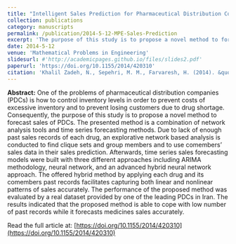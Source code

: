 ```yaml
---
title: "Intelligent Sales Prediction for Pharmaceutical Distribution Companies: A Data Mining Based Approach"
collection: publications
category: manuscripts
permalink: /publication/2014-5-12-MPE-Sales-Prediction
excerpt: 'The purpose of this study is to propose a novel method to forecast sales of Pharmaceutical Distribution Companies. The presented method is a combination of network analysis tools and time series forecasting methods.'
date: 2014-5-12
venue: 'Mathematical Problems in Engineering'
slidesurl: #'http://academicpages.github.io/files/slides2.pdf'
paperurl: 'https://doi.org/10.1155/2014/420310'
citation: 'Khalil Zadeh, N., Sepehri, M. M., Farvaresh, H. (2014). &quot;Intelligent Sales Prediction for Pharmaceutical Distribution Companies: A Data Mining Based Approach&quot; <i>Mathematical Problems in Engineering</i>. 2014, 20310.'
---
```


**Abstract:** One of the problems of pharmaceutical distribution companies (PDCs) is how to control inventory levels in order to prevent costs of excessive inventory and to prevent losing customers due to drug shortage. Consequently, the purpose of this study is to propose a novel method to forecast sales of PDCs. The presented method is a combination of network analysis tools and time series forecasting methods. Due to lack of enough past sales records of each drug, an explorative network based analysis is conducted to find clique sets and group members and to use comembers’ sales data in their sales prediction. Afterwards, time series sales forecasting models were built with three different approaches including ARIMA methodology, neural network, and an advanced hybrid neural network approach. The offered hybrid method by applying each drug and its comembers past records facilitates capturing both linear and nonlinear patterns of sales accurately. The performance of the proposed method was evaluated by a real dataset provided by one of the leading PDCs in Iran. The results indicated that the proposed method is able to cope with low number of past records while it forecasts medicines sales accurately.

Read the full article at: [https://doi.org/10.1155/2014/420310](https://doi.org/10.1155/2014/420310)
